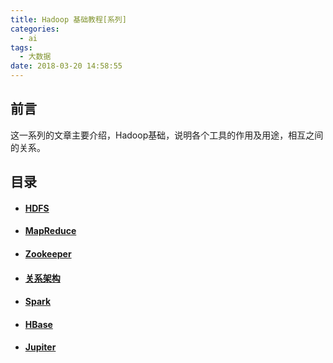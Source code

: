```yaml
---
title: Hadoop 基础教程[系列]
categories:
  - ai
tags:
  - 大数据
date: 2018-03-20 14:58:55
---
```

## 前言

这一系列的文章主要介绍，Hadoop基础，说明各个工具的作用及用途，相互之间的关系。

## 目录

- #### [HDFS](/ai/hadoop-hdfs/)

- #### [MapReduce](/ai/hadoop-mapreduce/)

- #### [Zookeeper](/ai/hadoop-zookeeper/)

- #### [关系架构](/ai/hadoop-relate/)

<!--more-->

- #### [Spark](/ai/hadoop-spark/)

- #### [HBase](/ai/hadoop-hbase/)

- #### [Jupiter](/ai/hadoop-jupiter/)


